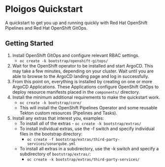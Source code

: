 # Ploigos Quickstart

A quickstart to get you up and running quickly with Red Hat OpenShift Pipelines and Red Hat OpenShift GitOps.

## Getting Started
1. Install OpenShift GitOps and configure relevant RBAC settings.
   * `oc create -k bootstrap/openshift-gitops/`
2. Wait for the OpenShift operator to be installed and start ArgoCD. This may take a few minutes,
   depending on your cluster. Wait until you are able to browse to the ArgoCD landing page and log in successfully.
3. From this point on, everything is installed by creating on one or more ArgoCD Applications.
   These Applications configure OpenShift GitOps to deploy resource manifests placed in the `components/` directory.
4. Install the minimum additional requirements to make the quickstart work.
   * `oc create -k bootstrap/core/`
   * This will install the OpenShift Pipelines Operator and some reusable Tekton custom resources (Pipelines and Tasks).
5. Install any extras that interest you, examples:
   * To install *all* of the extras - `oc create -k bootstrap/extras/`
   * To install individual extras, use the -f switch and specify individual files in the bootstrap directory:
     * `oc create -f bootstrap/extras/third-party-services/sonarqube.yml`
   * To install all extras in a subdirectory, use the -k switch and specify a subdirectory of `bootstrap/extras/`:
     * `oc create -k bootstrap/extras/third-party-services/`
